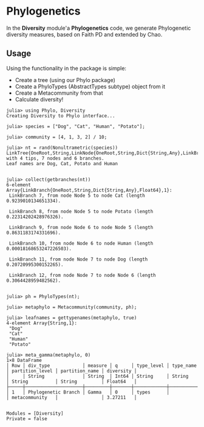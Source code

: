 # Phylogenetics

In the **Diversity** module'a **Phylogenetics** code, we generate Phylogenetic
diversity measures, based on Faith PD and extended by Chao.

## Usage

Using the functionality in the package is simple:

- Create a tree (using our Phylo package)
- Create a PhyloTypes (AbstractTypes subtype) object from it
- Create a Metacommunity from that
- Calculate diversity!

```jldoctest
julia> using Phylo, Diversity
Creating Diversity to Phylo interface...

julia> species = ["Dog", "Cat", "Human", "Potato"];

julia> community = [4, 1, 3, 2] / 10;

julia> nt = rand(Nonultrametric(species))
LinkTree{OneRoot,String,LinkNode{OneRoot,String,Dict{String,Any},LinkBranch{OneRoot,String,Dict{String,Any},Float64}},LinkBranch{OneRoot,String,Dict{String,Any},Float64},Dict{String,Any}} with 4 tips, 7 nodes and 6 branches.
Leaf names are Dog, Cat, Potato and Human


julia> collect(getbranches(nt))
6-element Array{LinkBranch{OneRoot,String,Dict{String,Any},Float64},1}:
 LinkBranch 7, from node Node 5 to node Cat (length 0.9239010134651334).

 LinkBranch 8, from node Node 5 to node Potato (length 0.22314202428976326).

 LinkBranch 9, from node Node 6 to node Node 5 (length 0.8631183174331696).

 LinkBranch 10, from node Node 6 to node Human (length 0.00018168653247226503).

 LinkBranch 11, from node Node 7 to node Dog (length 0.20720995300152265).

 LinkBranch 12, from node Node 7 to node Node 6 (length 0.3064428959482562).


julia> ph = PhyloTypes(nt);

julia> metaphylo = Metacommunity(community, ph);

julia> leafnames = gettypenames(metaphylo, true)
4-element Array{String,1}:
 "Dog"
 "Cat"
 "Human"
 "Potato"

julia> meta_gamma(metaphylo, 0)
1×8 DataFrame
│ Row │ div_type            │ measure │ q     │ type_level │ type_name │ partition_level │ partition_name │ diversity │
│     │ String              │ String  │ Int64 │ String     │ String    │ String          │ String         │ Float64   │
├─────┼─────────────────────┼─────────┼───────┼────────────┼───────────┼─────────────────┼────────────────┼───────────┤
│ 1   │ Phylogenetic Branch │ Gamma   │ 0     │ types      │           │ metacommunity   │                │ 3.27211   │
```

```@contents
```

```@autodocs
Modules = [Diversity]
Private = false
```

```@index
```
